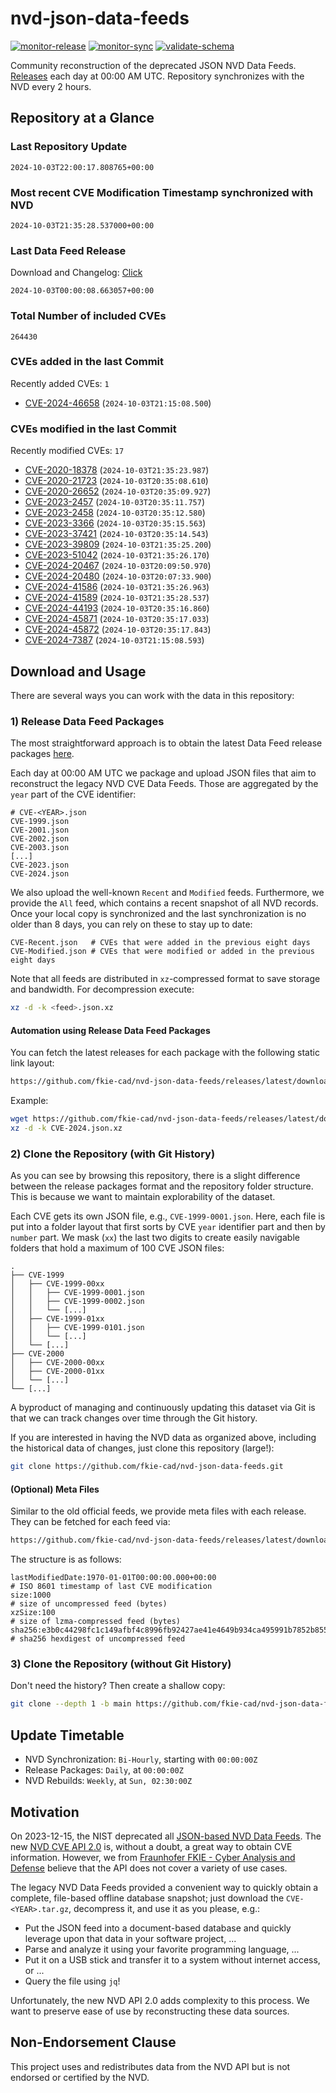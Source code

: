 # nvd-json-data-feeds

[![monitor-release](https://github.com/fkie-cad/nvd-json-data-feeds/actions/workflows/monitor_release.yml/badge.svg)](https://github.com/fkie-cad/nvd-json-data-feeds/actions/workflows/monitor_release.yml)
[![monitor-sync](https://github.com/fkie-cad/nvd-json-data-feeds/actions/workflows/monitor_sync.yml/badge.svg)](https://github.com/fkie-cad/nvd-json-data-feeds/actions/workflows/monitor_sync.yml)
[![validate-schema](https://github.com/fkie-cad/nvd-json-data-feeds/actions/workflows/validate_schema.yml/badge.svg)](https://github.com/fkie-cad/nvd-json-data-feeds/actions/workflows/validate_schema.yml)

Community reconstruction of the deprecated JSON NVD Data Feeds.
[Releases](https://github.com/fkie-cad/nvd-json-data-feeds/releases/latest) each day at 00:00 AM UTC.
Repository synchronizes with the NVD every 2 hours.

## Repository at a Glance

### Last Repository Update

```plain
2024-10-03T22:00:17.808765+00:00
```

### Most recent CVE Modification Timestamp synchronized with NVD

```plain
2024-10-03T21:35:28.537000+00:00
```

### Last Data Feed Release

Download and Changelog: [Click](https://github.com/fkie-cad/nvd-json-data-feeds/releases/latest)

```plain
2024-10-03T00:00:08.663057+00:00
```

### Total Number of included CVEs

```plain
264430
```

### CVEs added in the last Commit

Recently added CVEs: `1`

- [CVE-2024-46658](CVE-2024/CVE-2024-466xx/CVE-2024-46658.json) (`2024-10-03T21:15:08.500`)


### CVEs modified in the last Commit

Recently modified CVEs: `17`

- [CVE-2020-18378](CVE-2020/CVE-2020-183xx/CVE-2020-18378.json) (`2024-10-03T21:35:23.987`)
- [CVE-2020-21723](CVE-2020/CVE-2020-217xx/CVE-2020-21723.json) (`2024-10-03T20:35:08.610`)
- [CVE-2020-26652](CVE-2020/CVE-2020-266xx/CVE-2020-26652.json) (`2024-10-03T20:35:09.927`)
- [CVE-2023-2457](CVE-2023/CVE-2023-24xx/CVE-2023-2457.json) (`2024-10-03T20:35:11.757`)
- [CVE-2023-2458](CVE-2023/CVE-2023-24xx/CVE-2023-2458.json) (`2024-10-03T20:35:12.580`)
- [CVE-2023-3366](CVE-2023/CVE-2023-33xx/CVE-2023-3366.json) (`2024-10-03T20:35:15.563`)
- [CVE-2023-37421](CVE-2023/CVE-2023-374xx/CVE-2023-37421.json) (`2024-10-03T20:35:14.543`)
- [CVE-2023-39809](CVE-2023/CVE-2023-398xx/CVE-2023-39809.json) (`2024-10-03T21:35:25.200`)
- [CVE-2023-51042](CVE-2023/CVE-2023-510xx/CVE-2023-51042.json) (`2024-10-03T21:35:26.170`)
- [CVE-2024-20467](CVE-2024/CVE-2024-204xx/CVE-2024-20467.json) (`2024-10-03T20:09:50.970`)
- [CVE-2024-20480](CVE-2024/CVE-2024-204xx/CVE-2024-20480.json) (`2024-10-03T20:07:33.900`)
- [CVE-2024-41586](CVE-2024/CVE-2024-415xx/CVE-2024-41586.json) (`2024-10-03T21:35:26.963`)
- [CVE-2024-41589](CVE-2024/CVE-2024-415xx/CVE-2024-41589.json) (`2024-10-03T21:35:28.537`)
- [CVE-2024-44193](CVE-2024/CVE-2024-441xx/CVE-2024-44193.json) (`2024-10-03T20:35:16.860`)
- [CVE-2024-45871](CVE-2024/CVE-2024-458xx/CVE-2024-45871.json) (`2024-10-03T20:35:17.033`)
- [CVE-2024-45872](CVE-2024/CVE-2024-458xx/CVE-2024-45872.json) (`2024-10-03T20:35:17.843`)
- [CVE-2024-7387](CVE-2024/CVE-2024-73xx/CVE-2024-7387.json) (`2024-10-03T21:15:08.593`)


## Download and Usage

There are several ways you can work with the data in this repository:

### 1) Release Data Feed Packages

The most straightforward approach is to obtain the latest Data Feed release packages [here](https://github.com/fkie-cad/nvd-json-data-feeds/releases/latest).

Each day at 00:00 AM UTC we package and upload JSON files that aim to reconstruct the legacy NVD CVE Data Feeds.
Those are aggregated by the `year` part of the CVE identifier:

```
# CVE-<YEAR>.json
CVE-1999.json
CVE-2001.json
CVE-2002.json
CVE-2003.json
[...]
CVE-2023.json
CVE-2024.json
```

We also upload the well-known `Recent` and `Modified` feeds.
Furthermore, we provide the `All` feed, which contains a recent snapshot of all NVD records.
Once your local copy is synchronized and the last synchronization is no older than 8 days, you can rely on these to stay up to date:

```plain
CVE-Recent.json   # CVEs that were added in the previous eight days
CVE-Modified.json # CVEs that were modified or added in the previous eight days
```

Note that all feeds are distributed in `xz`-compressed format to save storage and bandwidth.
For decompression execute:

```sh
xz -d -k <feed>.json.xz
```

#### Automation using Release Data Feed Packages

You can fetch the latest releases for each package with the following static link layout:

```sh
https://github.com/fkie-cad/nvd-json-data-feeds/releases/latest/download/CVE-<YEAR>.json.xz
```

Example:

```sh
wget https://github.com/fkie-cad/nvd-json-data-feeds/releases/latest/download/CVE-2024.json.xz
xz -d -k CVE-2024.json.xz
```

### 2) Clone the Repository (with Git History)

As you can see by browsing this repository, there is a slight difference between the release packages format and the repository folder structure.
This is because we want to maintain explorability of the dataset.

Each CVE gets its own JSON file, e.g., `CVE-1999-0001.json`.
Here, each file is put into a folder layout that first sorts by CVE `year` identifier part and then by `number` part.
We mask (`xx`) the last two digits to create easily navigable folders that hold a maximum of 100 CVE JSON files:

```plain
.
├── CVE-1999
│   ├── CVE-1999-00xx
│   │   ├── CVE-1999-0001.json
│   │   ├── CVE-1999-0002.json
│   │   └── [...]
│   ├── CVE-1999-01xx
│   │   ├── CVE-1999-0101.json
│   │   └── [...]
│   └── [...]
├── CVE-2000
│   ├── CVE-2000-00xx
│   ├── CVE-2000-01xx
│   └── [...]
└── [...]
```

A byproduct of managing and continuously updating this dataset via Git is that we can track changes over time through the Git history.

If you are interested in having the NVD data as organized above, including the historical data of changes, just clone this repository (large!):

```sh
git clone https://github.com/fkie-cad/nvd-json-data-feeds.git
```

#### (Optional) Meta Files

Similar to the old official feeds, we provide meta files with each release. They can be fetched for each feed via:

```sh
https://github.com/fkie-cad/nvd-json-data-feeds/releases/latest/download/CVE-<YEAR>.meta
```

The structure is as follows:

```plain
lastModifiedDate:1970-01-01T00:00:00.000+00:00                          # ISO 8601 timestamp of last CVE modification
size:1000                                                               # size of uncompressed feed (bytes)
xzSize:100                                                              # size of lzma-compressed feed (bytes)
sha256:e3b0c44298fc1c149afbf4c8996fb92427ae41e4649b934ca495991b7852b855 # sha256 hexdigest of uncompressed feed
```

### 3) Clone the Repository (without Git History)

Don't need the history? Then create a shallow copy:

```sh
git clone --depth 1 -b main https://github.com/fkie-cad/nvd-json-data-feeds.git
```


## Update Timetable

* NVD Synchronization: `Bi-Hourly`, starting with `00:00:00Z`
* Release Packages: `Daily`, at `00:00:00Z`
* NVD Rebuilds: `Weekly`, at `Sun, 02:30:00Z`


## Motivation

On 2023-12-15, the NIST deprecated all [JSON-based NVD Data Feeds](https://nvd.nist.gov/vuln/data-feeds#divRetirementBanner-1).
The new [NVD CVE API 2.0](https://nvd.nist.gov/developers/vulnerabilities) is, without a doubt, a great way to obtain CVE information.
However, we from [Fraunhofer FKIE - Cyber Analysis and Defense](https://www.fkie.fraunhofer.de/en/departments/cad.html) believe that the API does not cover a variety of use cases.

The legacy NVD Data Feeds provided a convenient way to quickly obtain a complete, file-based offline database snapshot; just download the `CVE-<YEAR>.tar.gz`, decompress it, and use it as you please, e.g.:

- Put the JSON feed into a document-based database and quickly leverage upon that data in your software project, ...
- Parse and analyze it using your favorite programming language, ...
- Put it on a USB stick and transfer it to a system without internet access, or ...
- Query the file using `jq`!

Unfortunately, the new NVD API 2.0 adds complexity to this process.
We want to preserve ease of use by reconstructing these data sources.

## Non-Endorsement Clause

This project uses and redistributes data from the NVD API but is not endorsed or certified by the NVD.